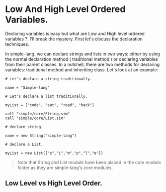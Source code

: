 # Low And High Level Ordered Variables.
Declaring variables is easy but what are Low and High level ordered variables ?. I'll break the mystery. First let's discuss the declaration techniques.

In simple-lang, we can declare strings and lists in two ways: either by using the normal declaration method ( traditional method ) or declaring variables from their parent classes. In a nutshell, there are two methods for declaring variables: traditional method and inheriting class. Let's look at an example:
``` Declaring a String and List traditionally.
# Let's declare a string traditionally.

name = "Simple-lang"

# Let's declare a list traditionally.

myList = ["code", "eat", "read", "hack"]

```

``` Declaring a string and List by inheriting parent classes.
call "simple/core/String.sim"
call "simple/core/List.sim"

# declare string.

name = new String("simple-lang")

# declare a List.

myList = new List(["s","i","m","p","l","e"])

```

> Note that String and List module have been placed in the core module folder as they are simple-lang's core modules.

## Low Level vs High Level Order.